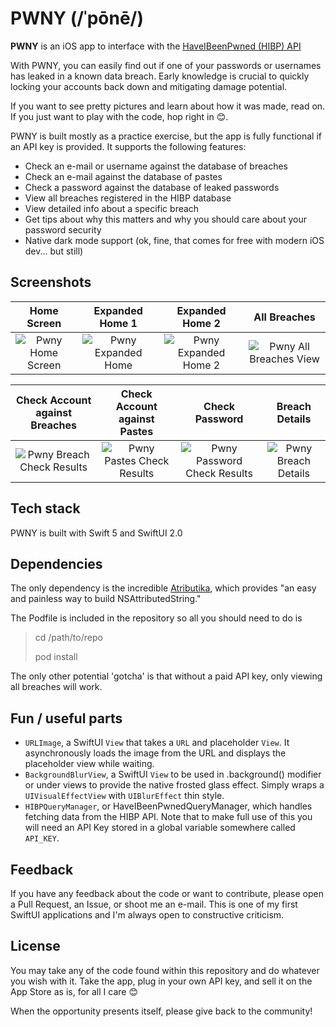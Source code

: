 # PWNY (/ˈpōnē/) 

**PWNY** is an iOS app to interface with the [HaveIBeenPwned (HIBP) API](https://haveibeenpwned.com/API/v3) 

With PWNY, you can easily find out if one of your passwords or usernames has leaked in a known data breach. Early knowledge is crucial to quickly locking your accounts back down and mitigating damage potential.

If you want to see pretty pictures and learn about how it was made, read on. If you just want to play with the code, hop right in 😊. 

PWNY is built mostly as a practice exercise, but the app is fully functional if an API key is provided. It supports the following features:

- Check an e-mail or username against the database of breaches
- Check an e-mail against the database of pastes
- Check a password against the database of leaked passwords
- View all breaches registered in the HIBP database
- View detailed info about a specific breach
- Get tips about why this matters and why you should care about your password security
- Native dark mode support (ok, fine, that comes for free with modern iOS dev... but still)

## Screenshots

Home Screen         |  Expanded Home 1 | Expanded Home 2 | All Breaches
:-------------------------:|:-------------------------:|:-------------------------:|:------------------------:
![Pwny Home Screen](https://tarrouye.net/portfolio/assets/pwny/main_screen.PNG)  |  ![Pwny Expanded Home](https://tarrouye.net/portfolio/assets/pwny/main_expanded_1.PNG) | ![Pwny Expanded Home 2](https://tarrouye.net/portfolio/assets/pwny/main_expanded_2.PNG) | ![Pwny All Breaches View](https://tarrouye.net/portfolio/assets/pwny/all_breaches.PNG)




Check Account against Breaches |  Check Account against Pastes | Check Password | Breach Details
:-------------------------:|:-------------------------:|:-------------------------:|:---------------:
![Pwny Breach Check Results](https://tarrouye.net/portfolio/assets/pwny/breach_check_results.PNG)  |  ![Pwny Pastes Check Results](https://tarrouye.net/portfolio/assets/pwny/paste_check_result.PNG) | ![Pwny Password Check Results](https://tarrouye.net/portfolio/assets/pwny/password_check_result.PNG) | ![Pwny Breach Details](https://tarrouye.net/portfolio/assets/pwny/breach_details.PNG)


## Tech stack

PWNY is built with Swift 5 and SwiftUI 2.0

## Dependencies

The only dependency is the incredible [Atributika](https://github.com/psharanda/Atributika), which provides "an easy and painless way to build NSAttributedString."

The Podfile is included in the repository so all you should need to do is 

> cd /path/to/repo
>
> pod install

The only other potential 'gotcha' is that without a paid API key, only viewing all breaches will work. 

## Fun / useful parts

 - `URLImage`, a SwiftUI `View` that takes a `URL` and placeholder `View`. It asynchronously loads the image from the URL and displays the placeholder view while waiting. 
 - `BackgroundBlurView`, a SwiftUI `View` to be used in .background() modifier or under views to provide the native frosted glass effect. Simply wraps a `UIVisualEffectView` with `UIBlurEffect` thin style.
 - `HIBPQueryManager`, or HaveIBeenPwnedQueryManager, which handles fetching data from the HIBP API. Note that to make full use of this you will need an API Key stored in a global variable somewhere called `API_KEY`. 
 
## Feedback
If you have any feedback about the code or want to contribute, please open a Pull Request, an Issue, or shoot me an e-mail. This is one of my first SwiftUI applications and I'm always open to constructive criticism. 

## License
You may take any of the code found within this repository and do whatever you wish with it. Take the app, plug in your own API key, and sell it on the App Store as is, for all I care 😊 

When the opportunity presents itself, please give back to the community! 
